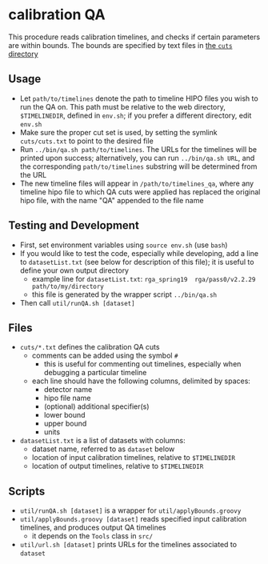 # calibration QA

This procedure reads calibration timelines, and checks if certain parameters are within
bounds. The bounds are specified by text files in [the `cuts` directory](cuts)

## Usage
- Let `path/to/timelines` denote the path to timeline HIPO files you wish to run the QA
  on. This path must be relative to the web directory, `$TIMELINEDIR`, defined in `env.sh`;
  if you prefer a different directory, edit `env.sh`
- Make sure the proper cut set is used, by setting the symlink `cuts/cuts.txt` to
  point to the desired file
- Run `../bin/qa.sh path/to/timelines`. The URLs for the timelines will be
  printed upon success; alternatively, you can run `../bin/qa.sh URL`, and the
  corresponding `path/to/timelines` substring will be determined from the URL
- The new timeline files will appear in `/path/to/timelines_qa`, where any
  timeline hipo file to which QA cuts were applied has replaced the original
  hipo file, with the name "QA" appended to the file name

## Testing and Development
- First, set environment variables using `source env.sh` (use `bash`)
- If you would like to test the code, especially while developing, add a line to
  `datasetList.txt` (see below for description of this file); it is useful to define
  your own output directory
  - example line for `datasetList.txt`:
    `rga_spring19  rga/pass0/v2.2.29  path/to/my/directory`
  - this file is generated by the wrapper script `../bin/qa.sh`
- Then call `util/runQA.sh [dataset]`

## Files
- `cuts/*.txt` defines the calibration QA cuts
  - comments can be added using the symbol `#`
    - this is useful for commenting out timelines, especially when debugging a
      particular timeline
  - each line should have the following columns, delimited by spaces:
    - detector name
    - hipo file name
    - (optional) additional specifier(s)
    - lower bound
    - upper bound
    - units
- `datasetList.txt` is a list of datasets with columns:
  - dataset name, referred to as `dataset` below
  - location of input calibration timelines, relative to `$TIMELINEDIR`
  - location of output timelines, relative to `$TIMELINEDIR`

## Scripts
- `util/runQA.sh [dataset]` is a wrapper for `util/applyBounds.groovy`
- `util/applyBounds.groovy [dataset]` reads specified input calibration timelines, and
  produces output QA timelines
  - it depends on the `Tools` class in `src/`
- `util/url.sh [dataset]` prints URLs for the timelines associated to `dataset`
